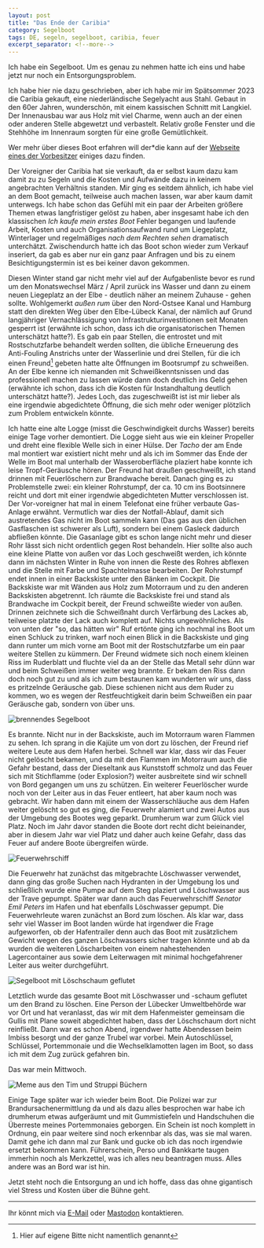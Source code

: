 ```yaml
---
layout: post
title: "Das Ende der Caribia"
category: Segelboot
tags: DE, segeln, segelboot, caribia, feuer
excerpt_separator: <!--more-->
---
```


Ich habe ein Segelboot. Um es genau zu nehmen hatte ich eins und habe jetzt nur noch ein Entsorgungsproblem.

Ich habe hier nie dazu geschrieben, aber ich habe mir im Spätsommer 2023 die Caribia gekauft, eine niederländische
Segelyacht aus Stahl. Gebaut in den 60er Jahren, wunderschön, mit einem kassischen Schnitt mit Langkiel. Der Innenausbau
war aus Holz mit viel Charme, wenn auch an der einen oder anderen Stelle abgewetzt und verbastelt. Relativ große Fenster
und die Stehhöhe im Innenraum sorgten für eine große Gemütlichkeit.

<!--more-->

Wer mehr über dieses Boot erfahren will der*die kann auf der [Webseite eines der Vorbesitzer](http://caribia.jensens.de)
einiges dazu finden.

Der Voreigner der Caribia hat sie verkauft, da er selbst kaum dazu kam damit zu zu Segeln und die Kosten und Aufwände
dazu in keinem angebrachten Verhältnis standen. Mir ging es seitdem ähnlich, ich habe viel an dem Boot gemacht,
teilweise auch machen lassen, war aber kaum damit unterwegs. Ich habe schon das Gefühl mit ein paar der Arbeiten größere
Themen etwas langfristiger gelöst zu haben, aber insgesamt habe ich den klassischen *Ich kaufe mein erstes Boot* Fehler
begangen und laufende Arbeit, Kosten und auch Organisationsaufwand rund um Liegeplatz, Winterlager und regelmäßiges
*nach dem Rechten sehen* dramatisch unterchätzt. Zwischendurch hatte ich das Boot schon wieder zum Verkauf inseriert, da
gab es aber nur ein ganz paar Anfragen und bis zu einem Besichtigungstermin ist es bei keiner davon gekommen.

Diesen Winter stand gar nicht mehr viel auf der Aufgabenliste bevor es rund um den Monatswechsel März / April zurück ins
Wasser und dann zu einem neuen Liegeplatz an der Elbe - deutlich näher an meinem Zuhause - gehen sollte. Wohlgemerkt
*außen rum* über den Nord-Ostsee Kanal und Hamburg statt den direkten Weg über den Elbe-Lübeck Kanal, der nämlich auf
Grund langjähriger Vernachlässigung von Infrastrukturinvestitionen seit Monaten gesperrt ist (erwähnte ich schon, dass
ich die organisatorischen Themen unterschätzt hatte?). Es gab ein paar Stellen, die entrostet und mit Rostschutzfarbe
behandelt werden sollten, die übliche Erneuerung des Anti-Fouling Anstrichs unter der Wasserlinie und drei Stellen, für
die ich einen Freund[^1] gebeten hatte alte Öffnungen im Bootsrumpf zu schweißen. An der Elbe kenne ich niemanden mit
Schweißkenntsnissen und das professionell machen zu lassen würde dann doch deutlich ins Geld gehen (erwähnte ich schon,
dass ich die Kosten für Instandhaltung deutlich unterschätzt hatte?). Jedes Loch, das zugeschweißt ist ist mir lieber
als eine irgendwie abgedichtete Öffnung, die sich mehr oder weniger plötzlich zum Problem entwickeln könnte.

Ich hatte eine alte Logge (misst die Geschwindigkeit durchs Wasser) bereits einige Tage vorher demontiert. Die Logge
sieht aus wie ein kleiner Propeller und dreht eine flexible Welle sich in einer Hülse. Der *Tacho* der am Ende mal
montiert war existiert nicht mehr und als ich im Sommer das Ende der Welle im Boot mal unterhalb der Wasseroberfläche
plaziert habe konnte ich leise Tropf-Geräusche hören. Der Freund hat draußen geschweißt, ich stand drinnen mit
Feuerlöschern zur Brandwache bereit. Danach ging es zu Problemstelle zwei: ein kleiner Rohrstumpf, der ca. 10 cm ins
Bootsinnere reicht und dort mit einer irgendwie abgedichteten Mutter verschlossen ist. Der Vor-voreigner hat mal in
einem Telefonat eine früher verbaute Gas-Anlage erwähnt. Vermutlich war dies der Notfall-Ablauf, damit sich austretendes
Gas nicht im Boot sammeln kann (Das gas aus den üblichen Gasflaschen ist schwerer als Luft), sondern bei einem Gasleck
dadurch abfließen könnte. Die Gasanlage gibt es schon lange nicht mehr und dieser Rohr lässt sich nicht ordentlich gegen
Rost behandeln. Hier sollte also auch eine kleine Platte von außen vor das Loch geschweißt werden, ich könnte dann im
nächsten Winter in Ruhe von innen die Reste des Rohres abflexen und die Stelle mit Farbe und Spachtelmasse bearbeiten.
Der Rohrstumpf endet innen in einer Backskiste unter den Bänken im Cockpit. Die Backskiste war mit Wänden aus Holz zum
Motorraum und zu den anderen Backskisten abgetrennt. Ich räumte die Backskiste frei und stand als Brandwache im Cockpit
bereit, der Freund schweißte wieder von außen. Drinnen zeichnete sich die Schweißnaht durch Verfärbung des Lackes ab,
teilweise platzte der Lack auch komplett auf. Nichts ungewöhnliches. Als von unten der "so, das hätten wir" Ruf ertönte
ging ich nochmal ins Boot um einen Schluck zu trinken, warf noch einen Blick in die Backskiste und ging dann runter
um mich vorne am Boot mit der Rostschutzfarbe um ein paar weitere Stellen zu kümmern. Der Freund widmete sich noch einem
kleinen Riss im Ruderblatt und fluchte viel da an der Stelle das Metall sehr dünn war und beim Schweißen immer weiter
weg brannte. Er bekam den Riss dann doch noch gut zu und als ich zum bestaunen kam wunderten wir uns, dass es pritzelnde
Geräusche gab. Diese schienen nicht aus dem Ruder zu kommen, wo es wegen der Restfeuchtigkeit darin beim Schweißen ein
paar Geräusche gab, sondern von über uns.

![brennendes Segelboot](/assets/2025-03-23-caribia-in-flammen/1.jpg)

Es brannte. Nicht nur in der Backskiste, auch im Motorraum waren Flammen zu sehen. Ich sprang in die Kajüte um von dort
zu löschen, der Freund rief weitere Leute aus dem Hafen herbei. Schnell war klar, dass wir das Feuer nicht gelöscht
bekamen, und da mit den Flammen im Motorraum auch die Gefahr bestand, dass der Dieseltank aus Kunststoff schmolz und das
Feuer sich mit Stichflamme (oder Explosion?) weiter ausbreitete sind wir schnell von Bord gegangen um uns zu schützen.
Ein weiterer Feuerlöscher wurde noch von der Leiter aus in das Feuer entleert, hat aber kaum noch was gebracht. Wir
haben dann mit einem der Wasserschläuche aus dem Hafen weiter gelöscht so gut es ging, die Feuerwehr alamiert und zwei
Autos aus der Umgebung des Bootes weg geparkt. Drumherum war zum Glück viel Platz. Noch im Jahr davor standen die Boote
dort recht dicht beieinander, aber in diesem Jahr war viel Platz und daher auch keine Gefahr, dass das Feuer auf andere
Boote übergreifen würde.

![Feuerwehrschiff](/assets/2025-03-23-caribia-in-flammen/2.jpg)

Die Feuerwehr hat zunächst das mitgebrachte Löschwasser verwendet, dann ging das große Suchen nach Hydranten in der
Umgebung los und schließlich wurde eine Pumpe auf dem Steg plaziert und Löschwasser aus der Trave gepumpt. Später war
dann auch das Feuerwehrschiff *Senator Emil Peters* im Hafen und hat ebenfalls Löschwasser gepumpt. Die Feuerwehrleute
waren zunächst an Bord zum löschen. Als klar war, dass sehr viel Wasser im Boot landen würde hat irgendwer die Frage
aufgeworfen, ob der Hafentrailer denn auch das Boot mit zusätzlichem Gewicht wegen des ganzen Löschwassers sicher tragen
könnte und ab da wurden die weiteren Löscharbeiten von einem nahestehenden Lagercontainer aus sowie dem Leiterwagen mit
minimal hochgefahrener Leiter aus weiter durchgeführt.

![Segelboot mit Löschschaum geflutet](/assets/2025-03-23-caribia-in-flammen/3.jpg)

Letztlich wurde das gesamte Boot mit Löschwasser und -schaum geflutet um den Brand zu löschen. Eine Person der Lübecker
Umweltbehörde war vor Ort und hat veranlasst, das wir mit dem Hafenmeister gemeinsam die Gullis mit Plane soweit
abgedichtet haben, dass der Löschschaum dort nicht reinfließt. Dann war es schon Abend, irgendwer hatte Abendessen beim
Imbiss besorgt und der ganze Trubel war vorbei. Mein Autoschlüssel, Schlüssel, Portemmonaie und die Wechselklamotten
lagen im Boot, so dass ich mit dem Zug zurück gefahren bin.

Das war mein Mittwoch.

![Meme aus den Tim und Struppi Büchern](/assets/2025-03-23-caribia-in-flammen/4.webp)

Einige Tage später war ich wieder beim Boot. Die Polizei war zur Brandursachenermittlung da und als dazu alles
besprochen war habe ich drumherum etwas aufgeräumt und mit Gummistiefeln und Handschuhen die Überreste meines
Portemmonaies geborgen. Ein Schein ist noch komplett in Ordnung, ein paar weitere sind noch erkennbar als das, was sie
mal waren. Damit gehe ich dann mal zur Bank und gucke ob ich das noch irgendwie ersetzt bekommen kann. Führerschein,
Perso und Bankkarte taugen immerhin noch als Merkzettel, was ich alles neu beantragen muss. Alles andere was an Bord war
ist hin.

Jetzt steht noch die Entsorgung an und ich hoffe, dass das ohne gigantisch viel Stress und Kosten über die Bühne geht.

----
[^1]: Hier auf eigene Bitte nicht namentlich genannt

Ihr könnt mich via [E-Mail](mailto:dwagenk@mailbox.org) oder
[Mastodon](https://chaos.social/@dwagenk) kontaktieren.
